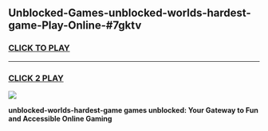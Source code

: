 
## Unblocked-Games-unblocked-worlds-hardest-game-Play-Online-#7gktv
<h3>
<a href="https://premium.freeplayer.one?title=unblocked-worlds-hardest-game&ref=27F">CLICK TO PLAY</a></h3>
<hr>

<h3>
<a href="https://premium.freeplayer.one?title=unblocked-worlds-hardest-game&ref=27F">CLICK 2 PLAY</a>
  
</h3>

<a href="https://premium.freeplayer.one?title=unblocked-worlds-hardest-game&ref=27F"><img src="https://clearcache.store/games.png"></a>


**unblocked-worlds-hardest-game games unblocked: Your Gateway to Fun and Accessible Online Gaming**
